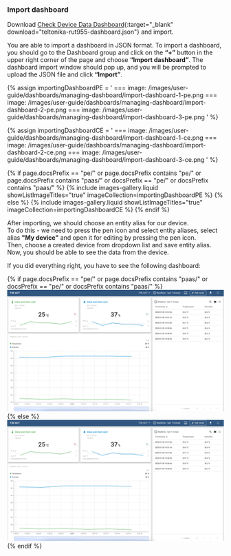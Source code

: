 ### Import dashboard

Download [Check Device Data Dashboard](/docs/devices-library/resources/dashboards/ready-to-go-devices/temco-t3e-6ct-dashboard.json){:target="_blank" download="teltonika-rut955-dashboard.json"} and import.

You are able to import a dashboard in JSON format. To import a dashboard, you should go to the Dashboard group and click
 on the **“+”** button in the upper right corner of the page and choose **“Import dashboard”**. The dashboard import window 
should pop up, and you will be prompted to upload the JSON file and click **“Import”**.

{% assign importingDashboardPE = '
    ===
        image: /images/user-guide/dashboards/managing-dashboard/import-dashboard-1-pe.png
    ===
        image: /images/user-guide/dashboards/managing-dashboard/import-dashboard-2-pe.png
    ===
        image: /images/user-guide/dashboards/managing-dashboard/import-dashboard-3-pe.png
    '
%}

{% assign importingDashboardCE = '
    ===
        image: /images/user-guide/dashboards/managing-dashboard/import-dashboard-1-ce.png
    ===
        image: /images/user-guide/dashboards/managing-dashboard/import-dashboard-2-ce.png
    ===
        image: /images/user-guide/dashboards/managing-dashboard/import-dashboard-3-ce.png
    '
%}

{% if page.docsPrefix == "pe/" or page.docsPrefix contains "pe/" or page.docsPrefix contains "paas/" or docsPrefix == "pe/" or docsPrefix contains "paas/" %}
    {% include images-gallery.liquid showListImageTitles="true" imageCollection=importingDashboardPE %}
{% else %}
    {% include images-gallery.liquid showListImageTitles="true" imageCollection=importingDashboardCE %}
{% endif %}

After importing, we should choose an entity alias for our device.  
To do this - we need to press the pen icon and select entity aliases, select alias **"My device"** and open it for editing by pressing the pen icon.    
Then, choose a created device from dropdown list and save entity alias. Now, you should be able to see the data from the device. 

If you did everything right, you have to see the following dashboard:

{% if page.docsPrefix == "pe/" or page.docsPrefix contains "paas/" or docsPrefix == "pe/" or docsPrefix contains "paas/" %}
![imagePe](/images/devices-library/ready-to-go-devices/temco-t3e-6ct/temco-t3e-6ct-dashboard-pe.png)
{% else %}  
![imageCe](/images/devices-library/ready-to-go-devices/temco-t3e-6ct/temco-t3e-6ct-dashboard-pe.png)
{% endif %}

